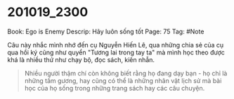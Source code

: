 # 201019_2300

Book: Ego is Enemy
Descrip: Hãy luôn sống tốt
Page: 75
Tag: #Note

Câu này nhắc mình nhớ đến cụ Nguyễn Hiến Lê, qua những chia sẻ của cụ qua hồi ký cũng như quyển "Tương lai trong tay ta" mà mình học theo được khá là nhiều thứ như chạy bộ, đọc sách, kiên nhẫn.

> Nhiều người thậm chí còn không biết rằng họ đang dạy bạn - họ chỉ là những tấm gương, hay cũng có thể là những nhân vật lịch sử mà bài học của họ sống trong những trang sách hay các câu chuyện.